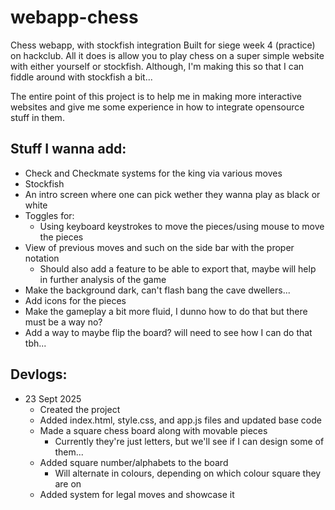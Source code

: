 # webapp-chess
Chess webapp, with stockfish integration
Built for siege week 4 (practice) on hackclub. All it does is allow you to play chess on a super simple website with either yourself or stockfish. Although, I'm making this so that I can fiddle around with stockfish a bit...

The entire point of this project is to help me in making more interactive websites and give me some experience in how to integrate opensource stuff in them.

## Stuff I wanna add:
- Check and Checkmate systems for the king via various moves
- Stockfish
- An intro screen where one can pick wether they wanna play as black or white
- Toggles for:
    - Using keyboard keystrokes to move the pieces/using mouse to move the pieces
- View of previous moves and such on the side bar with the proper notation
    - Should also add a feature to be able to export that, maybe will help in further analysis of the game
- Make the background dark, can't flash bang the cave dwellers...
- Add icons for the pieces
- Make the gameplay a bit more fluid, I dunno how to do that but there must be a way no?
- Add a way to maybe flip the board? will need to see how I can do that tbh...

## Devlogs:
- 23 Sept 2025
    - Created the project
    - Added index.html, style.css, and app.js files and updated base code
    - Made a square chess board along with movable pieces
        - Currently they're just letters, but we'll see if I can design some of them...
    - Added square number/alphabets to the board
        - Will alternate in colours, depending on which colour square they are on
    - Added system for legal moves and showcase it
